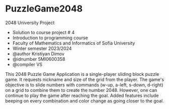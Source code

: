 <h1>PuzzleGame2048</h1>

2048 University Project

* Solution to course project # 4
* Introduction to programming course
* Faculty of Mathematics and Informatics of Sofia University
* Winter semester 2023/2024
* @author Kristiyan Dimov
* @idnumber 5MI0600358
* @compiler VS

This 2048 Puzzle Game Application is a single-player sliding block puzzle game. It requests nickname and size of the grid from the player. The game's objective is to slide numbers with commands (w-up, a-left, s-down, d-right) on a grid to combine them to create the number 2048. However, one can continue to play the game after reaching the goal. Added features include beeping on every combination and color change as going closer to the goal.
